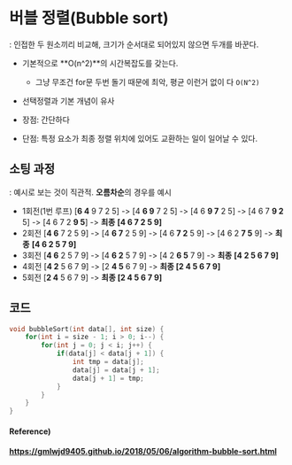 # 버블 정렬(Bubble sort)

: 인접한 두 원소끼리 비교해, 크기가 순서대로 되어있지 않으면 두개를 바꾼다.

* 기본적으로 **O(n^2)**의 시간복잡도를 갖는다.

  * 그냥 무조건 for문 두번 돌기 때문에 최악, 평균 이런거 없이 다 `O(N^2)`

* 선택정렬과 기본 개념이 유사

* 장점: 간단하다

* 단점: 특정 요소가 최종 정렬 위치에 있어도 교환하는 일이 일어날 수 있다.

  



## 소팅 과정

: 예시로 보는 것이 직관적. **오름차순**의 경우를 예시

* 1회전(1번 루프) [**6 4** 9 7 2 5] -> [4 **6 9** 7 2 5] -> [4 6 **9 7** 2 5] -> [4 6 7 **9 2** 5] -> [4 6 7 2 **9 5**]  -> **최종** **[4 6 7 2 5 9]**
* 2회전 [**4 6** 7 2 5 9] -> [4 **6 7** 2 5 9] -> [4 6 **7 2** 5 9] -> [4 6 2 **7 5** 9] -> **최종** **[4 6 2 5 7 9]**
* 3회전 [**4 6** 2 5 7 9] -> [4 **6 2** 5 7 9] -> [4 2 **6 5** 7 9] -> **최종** **[4 2 5 6 7 9]**
* 4회전 [**4 2** 5 6 7 9] -> [2 **4 5** 6 7 9] -> **최종 [2 4 5 6 7 9]**
* 5회전 [**2 4** 5 6 7 9] -> **최종 [2 4 5 6 7 9]** 



## 코드

```c++
void bubbleSort(int data[], int size) {
    for(int i = size - 1; i > 0; i--) {
        for(int j = 0; j < i; j++) {
            if(data[j] < data[j + 1]) {
                int tmp = data[j];
                data[j] = data[j + 1];
                data[j + 1] = tmp;
            }
        }
    }
}
```





#### Reference)

#### https://gmlwjd9405.github.io/2018/05/06/algorithm-bubble-sort.html